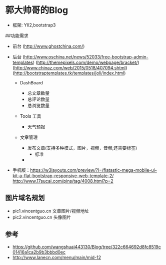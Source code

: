 郭大帅哥的Blog
==========
* 框架: YII2,bootstrap3

##功能需求
* 前台 (http://www.ghostchina.com/)
* 后台 (http://www.oschina.net/news/52033/free-bootstrap-admin-templates) (http://themepixels.com/demo/webpage/bracket/) (http://www.chinaz.com/web/2015/0518/407094.shtml) (http://bootstraptemplates.tk/templates/joli/index.html)
    * DashBoard
        * 总文章数量
        * 总评论数量
        * 总浏览数量
    * Tools 工具
        * 天气预报

    * 文章管理
        * 发布文章(支持多种模式，图片，视频，音频,还需要标签)
            * 标准
        *

* 手机版：https://w3layouts.com/preview/?l=/flatastic-mega-mobile-ui-kit-a-flat-bootstrap-responsive-web-template-2/
http://www.17sucai.com/pins/tag/4008.html?p=2

## 图片域名规划
* pic1.vincentguo.cn 文章图片/视频地址
* pic2.vincentguo.cn 头像图片

## 参考
* https://github.com/wangshuai443130/Blog/tree/322c664692d8fc8519c01416a1ca2b9b3bbbd0ec
* http://www.lanecn.com/menu/main/mid-12